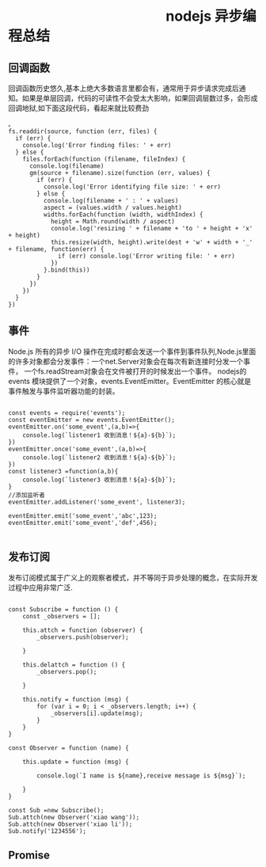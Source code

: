                                                
nodejs 异步编程总结
=============

## 回调函数
回调函数历史悠久,基本上绝大多数语言里都会有，通常用于异步请求完成后通知。如果是单层回调，代码的可读性不会受太大影响，如果回调层数过多，会形成回调地狱,如下面这段代码，看起来就比较费劲
<pre><code>。
fs.readdir(source, function (err, files) {
  if (err) {
    console.log('Error finding files: ' + err)
  } else {
    files.forEach(function (filename, fileIndex) {
      console.log(filename)
      gm(source + filename).size(function (err, values) {
        if (err) {
          console.log('Error identifying file size: ' + err)
        } else {
          console.log(filename + ' : ' + values)
          aspect = (values.width / values.height)
          widths.forEach(function (width, widthIndex) {
            height = Math.round(width / aspect)
            console.log('resizing ' + filename + 'to ' + height + 'x' + height)
            this.resize(width, height).write(dest + 'w' + width + '_' + filename, function(err) {
              if (err) console.log('Error writing file: ' + err)
            })
          }.bind(this))
        }
      })
    })
  }
})
</code></pre>

## 事件
Node.js 所有的异步 I/O 操作在完成时都会发送一个事件到事件队列,Node.js里面的许多对象都会分发事件：一个net.Server对象会在每次有新连接时分发一个事件， 一个fs.readStream对象会在文件被打开的时候发出一个事件。 nodejs的events 模块提供了一个对象，events.EventEmitter。EventEmitter 的核心就是事件触发与事件监听器功能的封装。
<pre><code>
const events = require('events');
const eventEmitter = new events.EventEmitter();
eventEmitter.on('some_event',(a,b)=>{
    console.log(`listener1 收到消息！${a}-${b}`);
})
eventEmitter.once('some_event',(a,b)=>{
    console.log(`listener2 收到消息！${a}-${b}`);
})
const listener3 =function(a,b){
    console.log(`listener3 收到消息！${a}-${b}`);
}
//添加监听者
eventEmitter.addListener('some_event', listener3);

eventEmitter.emit('some_event','abc',123); 
eventEmitter.emit('some_event','def',456); 
</code>
</pre>
## 发布订阅
发布订阅模式属于广义上的观察者模式，并不等同于异步处理的概念，在实际开发过程中应用非常广泛.
<pre><code>
const Subscribe = function () {
    const _observers = [];

    this.attch = function (observer) {
        _observers.push(observer);

    }

    this.delattch = function () {
        _observers.pop();

    }

    this.notify = function (msg) {
        for (var i = 0; i < _observers.length; i++) {
            _observers[i].update(msg);
        }
    }
}

const Observer = function (name) {
  
    this.update = function (msg) {

        console.log(`I name is ${name},receive message is ${msg}`);

    }
}

const Sub =new Subscribe();
Sub.attch(new Observer('xiao wang'));
Sub.attch(new Observer('xiao li'));
Sub.notify('1234556');
</code></pre>
## Promise

